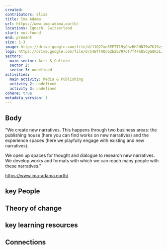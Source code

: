 ```yaml
---
created:
contributors: Elisa
title: Ima Adama
url: https://www.ima-adama.earth/
locations: Egnach, Switzerland
start: not-found
end: present
size: 1-3
image: https://drive.google.com/file/d/11Q27xo5EFTT19yQhzHHJHN70w7K19zyK/view?usp=drive_link
logo: https://drive.google.com/file/d/14WfTAOc6Zb26V97oT7f4FhO5CyG8KJLJ/view?usp=drive_link
sectors:
  main sector: Arts & Culture
  sector 2: 
  sector 3: undefined
activities: 
  main activity: Media & Publishing
  activity 2: undefined
  activity 3: undefined
cohere: true
metadata_version: 1
---
```



## Body

"We create new narratives. This happens through two business areas: the publishing house (here you can find works on new narratives) and the experience spaces (here we playfully engage with existing and new narratives).

We open up spaces for thought and dialogue to research new narratives. We develop works and formats with which we can reach many people with these narratives."

https://www.ima-adama.earth/

## key People



## Theory of change



## key learning resources



## Connections




